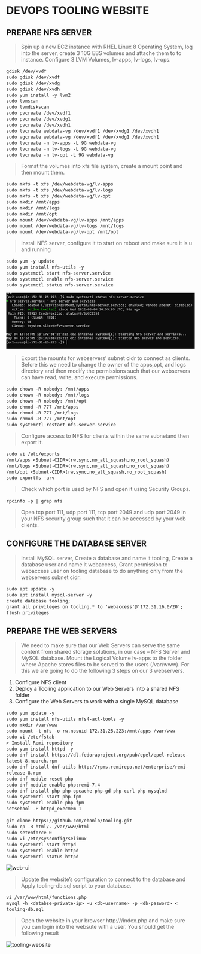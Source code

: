 # DEVOPS TOOLING WEBSITE
## PREPARE NFS SERVER
> Spin up a new EC2 instance with RHEL Linux 8 Operating System, log into the server, create 3 10G EBS volumes and attache them to to instance. Configure 3 LVM Volumes, lv-apps, lv-logs, lv-ops.
```
gdisk /dev/xvdf
sudo gdisk /dev/xvdf
sudo gdisk /dev/xvdg
sudo gdisk /dev/xvdh
sudo yum install -y lvm2
sudo lvmscan
sudo lvmdiskscan
sudo pvcreate /dev/xvdf1
sudo pvcreate /dev/xvdg1
sudo pvcreate /dev/xvdh1
sudo lvcreate webdata-vg /dev/xvdf1 /dev/xvdg1 /dev/xvdh1
sudo vgcreate webdata-vg /dev/xvdf1 /dev/xvdg1 /dev/xvdh1
sudo lvcreate -n lv-apps -L 9G webdata-vg
sudo lvcreate -n lv-logs -L 9G webdata-vg
sudo lvcreate -n lv-opt -L 9G webdata-vg
```

> Format the volumes into xfs file system, create a mount point and then mount them.
```
sudo mkfs -t xfs /dev/webdata-vg/lv-apps
sudo mkfs -t xfs /dev/webdata-vg/lv-logs
sudo mkfs -t xfs /dev/webdata-vg/lv-opt
sudo mkdir /mnt/apps
sudo mkdir /mnt/logs
sudo mkdir /mnt/opt
sudo mount /dev/webdata-vg/lv-apps /mnt/apps
sudo mount /dev/webdata-vg/lv-logs /mnt/logs
sudo mount /dev/webdata-vg/lv-opt /mnt/opt
```

>Install NFS server, configure it to start on reboot and make sure it is u and running
```
sudo yum -y update
sudo yum install nfs-utils -y
sudo systemctl start nfs-server.service
sudo systemctl enable nfs-server.service
sudo systemctl status nfs-server.service
```
![nfs-up](images/nfs-up.PNG)

> Export the mounts for webservers’ subnet cidr to connect as clients. Before this we need to change the owner of the apps,opt, and logs directory and then modify the permissions such that our webservers can have read, write, and execute permissions.
```
sudo chown -R nobody: /mnt/apps
sudo chown -R nobody: /mnt/logs
sudo chown -R nobody: /mnt/opt
sudo chmod -R 777 /mnt/apps
sudo chmod -R 777 /mnt/logs
sudo chmod -R 777 /mnt/opt
sudo systemctl restart nfs-server.service
```
> Configure access to NFS for clients within the same subnetand then export it.
```
sudo vi /etc/exports
/mnt/apps <Subnet-CIDR>(rw,sync,no_all_squash,no_root_squash)
/mnt/logs <Subnet-CIDR>(rw,sync,no_all_squash,no_root_squash)
/mnt/opt <Subnet-CIDR>(rw,sync,no_all_squash,no_root_squash)
sudo exportfs -arv
```
> Check which port is used by NFS and open it using Security Groups.

```rpcinfo -p | grep nfs```
> Open tcp port 111, udp port 111, tcp port 2049 and udp port 2049 in your NFS security group such that it can be accessed by your web clients.

## CONFIGURE THE DATABASE SERVER
> Install MySQL server,
Create a database and name it tooling,
Create a database user and name it webaccess,
Grant permission to webaccess user on tooling database to do anything only from the webservers subnet cidr.
```
sudo apt update -y
sudo apt install mysql-server -y
create database tooling;
grant all privileges on tooling.* to 'webaccess'@'172.31.16.0/20';
flush privileges
```
## PREPARE THE WEB SERVERS
> We need to make sure that our Web Servers can serve the same content from shared storage solutions, in our case – NFS Server and MySQL database.
> Mount the Logical Volume lv-apps to the folder where Apache stores files to be served to the users (/var/www). For this we are going to do the following 3 steps on our 3 webservers.

1. Configure NFS client
2. Deploy a Tooling application to our Web Servers into a shared NFS folder
3. Configure the Web Servers to work with a single MySQL database
```
sudo yum update -y
sudo yum install nfs-utils nfs4-acl-tools -y
sudo mkdir /var/www
sudo mount -t nfs -o rw,nosuid 172.31.25.223:/mnt/apps /var/www
sudo vi /etc/fstab
> Install Remi repository
sudo yum install httpd -y
sudo dnf install https://dl.fedoraproject.org/pub/epel/epel-release-latest-8.noarch.rpm
sudo dnf install dnf-utils http://rpms.remirepo.net/enterprise/remi-release-8.rpm
sudo dnf module reset php
sudo dnf module enable php:remi-7.4
sudo dnf install php php-opcache php-gd php-curl php-mysqlnd
sudo systemctl start php-fpm
sudo systemctl enable php-fpm
setsebool -P httpd_execmem 1

git clone https://github.com/ebonlo/tooling.git
sudo cp -R html/. /var/www/html
sudo setenforce 0
sudo vi /etc/sysconfig/selinux
sudo systemctl start httpd
sudo systemctl enable httpd
sudo systemctl status httpd
```


![web-ui](images/web-ui.PNG)

> Update the website’s configuration to connect to the database and Apply tooling-db.sql script to your database.
```
vi /var/www/html/functions.php
mysql -h <databse-private-ip> -u <db-username> -p <db-pasword> < tooling-db.sql
```
> Open the website in your browser http://<Web-Server-Public-IP-Address-or-Public-DNS-Name>/index.php and make sure you can login into the websute with a user.
> You should get the following result

![tooling-website](images/tooling-website.PNG)




